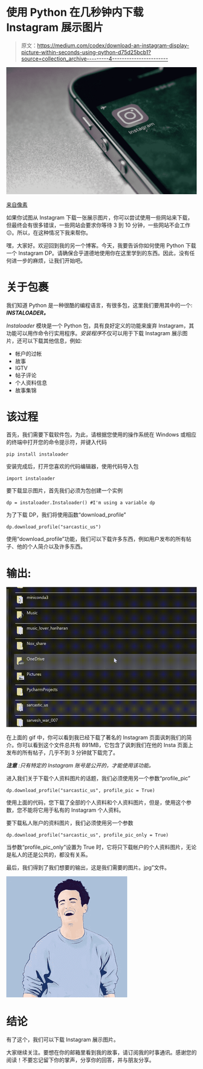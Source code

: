 # 使用 Python 在几秒钟内下载 Instagram 展示图片

> 原文：<https://medium.com/codex/download-an-instagram-display-picture-within-seconds-using-python-d75d25bcb1?source=collection_archive---------4----------------------->

![](img/265cbffa459104ec7409cffe32dc8c05.png)

[来自像素](https://www.pexels.com/photo/close-up-of-smart-phone-248533/)

如果你试图从 Instagram 下载一张展示图片，你可以尝试使用一些网站来下载，但最终会有很多错误，一些网站会要求你等待 3 到 10 分钟，一些网站不会工作😕。所以，在这种情况下我来帮你。

嘿，大家好。欢迎回到我的另一个博客。今天，我要告诉你如何使用 Python 下载一个 Instagram DP。请确保合乎道德地使用你在这里学到的东西。因此，没有任何进一步的麻烦，让我们开始吧。

# 关于包裹

我们知道 Python 是一种很酷的编程语言，有很多包，这里我们要用其中的一个: ***INSTALOADER。***

*Instaloader* 模块是一个 Python 包，具有良好定义的功能来废弃 Instagram，其功能可以用作命令行实用程序。*安装程序*不仅可以用于下载 Instagram 展示图片，还可以下载其他信息，例如:

*   帐户的过帐
*   故事
*   IGTV
*   帖子评论
*   个人资料信息
*   故事集锦

# 该过程

首先，我们需要下载软件包，为此，请根据您使用的操作系统在 Windows 或相应的终端中打开您的命令提示符，并键入代码

```
pip install instaloader
```

安装完成后，打开您喜欢的代码编辑器，使用代码导入包

```
import instaloader
```

要下载显示图片，首先我们必须为包创建一个实例

```
dp = instaloader.Instaloader() #I'm using a variable dp
```

为了下载 DP，我们将使用函数“download_profile”

```
dp.download_profile("sarcastic_us")
```

使用“download_profile”功能，我们可以下载许多东西，例如用户发布的所有帖子、他的个人简介以及许多东西。

# 输出:

![](img/106e4037b6eec737dc8c1ead6adefcc2.png)

在上面的 gif 中，你可以看到我已经下载了著名的 Instagram 页面讽刺我们的简介。你可以看到这个文件总共有 891MB，它包含了讽刺我们在他的 Insta 页面上发布的所有帖子，几乎不到 3 分钟就下载完了。

***注意*** *:只有特定的 Instagram 账号是公开的，才能使用该功能。*

进入我们关于下载个人资料图片的话题，我们必须使用另一个参数“profile_pic”

```
dp.download_profile("sarcastic_us", profile_pic = True)
```

使用上面的代码，您下载了全部的个人资料和个人资料图片，但是，使用这个参数，您不能将它用于私有的 Instagram 个人资料。

要下载私人账户的资料图片，我们必须使用另一个参数

```
dp.download_profile("sarcastic_us", profile_pic_only = True)
```

当参数“profile_pic_only”设置为 True 时，它将只下载帐户的个人资料图片，无论是私人的还是公共的，都没有关系。

最后，我们得到了我们想要的输出，这是我们需要的图片。jpg”文件。

![](img/76c65c24843fb3427154c460b66f5305.png)

# 结论

有了这个，我们可以下载 Instagram 展示图片。

大家继续关注。要想在你的邮箱里看到我的故事，请订阅我的时事通讯。感谢您的阅读！不要忘记留下你的掌声，分享你的回答，并与朋友分享。